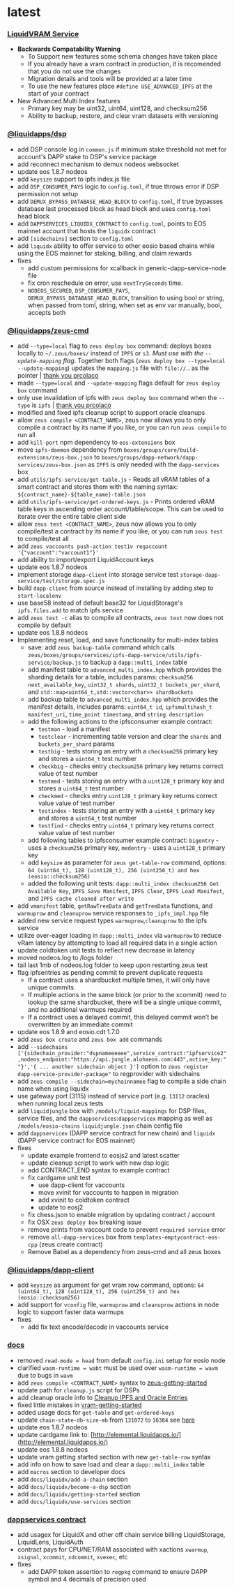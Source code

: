 latest
========

### [LiquidVRAM Service](https://docs.liquidapps.io/en/v2.0/services/ipfs-service.html)
- **Backwards Compatability Warning** 
    - To Support new features some schema changes have taken place
    - If you already have a vram contract in production, it is recomended that you do not use the changes
    - Migration details and tools will be provided at a later time
    - To use the new features place `#define USE_ADVANCED_IPFS` at the start of your contract
- New Advanced Multi Index features
    - Primary key may be uint32, uint64, uint128, and checksum256
    - Ability to backup, restore, and clear vram datasets with versioning

### [@liquidapps/dsp](https://www.npmjs.com/package/@liquidapps/dsp)
- add DSP console log in `common.js` if minimum stake threshold not met for account's DAPP stake to DSP's service package
- add reconnect mechanism to demux nodeos websocket
- update eos 1.8.7 nodeos
- add `keysize` support to ipfs index.js file
- add `DSP_CONSUMER_PAYS` logic to `config.toml`, if true throws error if DSP permission not setup
- add `DEMUX_BYPASS_DATABASE_HEAD_BLOCK` to `config.toml`, if true bypasses database last processed block as head block and uses `config.toml` head block
- add `DAPPSERVICES_LIQUIDX_CONTRACT` to `config.toml`, points to EOS mainnet account that hosts the `liquidx` contract
- add `[sidechains]` section to `config.toml`
- add `liquidx` ability to offer service to other eosio based chains while using the EOS mainnet for staking, billing, and claim rewards
- fixes
    - add custom permissions for xcallback in generic-dapp-service-node file
    - fix cron reschedule on error, use `nextTrySeconds` time.
    - `NODEOS_SECURED`, `DSP_CONSUMER_PAYS`, `DEMUX_BYPASS_DATABASE_HEAD_BLOCK`, transition to using bool or string, when passed from toml, string, when set as env var manually, bool, accepts both

### [@liquidapps/zeus-cmd](https://www.npmjs.com/package/@liquidapps/zeus-cmd)
- add `--type=local` flag to `zeus deploy box` command: deploys boxes locally to `~/.zeus/boxes/` instead of `IPFS` or `s3`. *Must use with the `--update-mapping` flag*. Together both flags (`zeus deploy box --type=local --update-mapping`) updates the `mapping.js` file with `file://`.. as the pointer | [thank you prcolaco](https://github.com/liquidapps-io/zeus-sdk/pull/11)
- made `--type=local` and `--update-mapping` flags default for `zeus deploy box` command
- only use invalidation of ipfs with `zeus deploy box` command when the `--type` is `ipfs` | [thank you prcolaco](https://github.com/liquidapps-io/zeus-sdk/pull/11)
- modified and fixed ipfs cleanup script to support oracle cleanups
- allow `zeus compile <CONTRACT_NAME>`, zeus now allows you to only compile a contract by its name if you like, or you can run `zeus compile` to run all
- add `kill-port` npm dependency to `eos-extensions` box
- move `ipfs-daemon` dependency from `boxes/groups/core/build-extensions/zeus-box.json` to `boxes/groups/dapp-network/dapp-services/zeus-box.json` as `IPFS` is only needed with the `dapp-services` box
- add `utils/ipfs-service/get-table.js` - Reads all vRAM tables of a smart contract and stores them with the naming syntax: `${contract_name}-${table_name}-table.json`
- add `utils/ipfs-service/get-ordered-keys.js` - Prints ordered vRAM table keys in ascending order account/table/scope.  This can be used to iterate over the entire table client side
- allow `zeus test <CONTRACT_NAME>`, zeus now allows you to only compile/test a contract by its name if you like, or you can run `zeus test` to compile/test all
- add `zeus vaccounts push-action test1v regaccount '{"vaccount":"vaccount1"}'`
- add ability to import/export LiquidAccount keys
- update eos 1.8.7 nodeos
- implement storage `dapp-client` into storage service test `storage-dapp-service/test/storage.spec.js`
- build `dapp-client` from source instead of installing by adding step to `start-localenv`
- use base58 instead of default base32 for LiquidStorage's `ipfs.files.add` to match ipfs service
- add `zeus test -c` alias to compile all contracts, `zeus test` now does not compile by default
- update eos 1.8.8 nodeos
- Implementing reset, load, and save functionality for multi-index tables
    - save: add `zeus backup-table` command which calls `zeus/boxes/groups/services/ipfs-dapp-service/utils/ipfs-service/backup.js` to backup a `dapp::multi_index` table
    - add manifest table to `advanced_multi_index.hpp` which provides the sharding details for a table, includes params: `checksum256 next_available_key`, `uint32_t shards`, `uint32_t buckets_per_shard`, and `std::map<uint64_t,std::vector<char>> shardbuckets`
    - add backup table to `advanced_multi_index.hpp` which provides the manifest details, includes params: `uint64_t id`, `ipfsmultihash_t manifest_uri`, `time_point timestamp`, and `string description`
    - add the following actions to the ipfsconsumer example contract: 
        - `testman` - load a manifest
        - `testclear` - incrementing table version and clear the `shards` and `buckets_per_shard` params
        - `testbig` - tests storing an entry with a `checksum256` primary key and stores a `uint64_t` test number
        - `checkbig` - checks entry `checksum256` primary key returns correct value of test number
        - `testmed` - tests storing an entry with a `uint128_t` primary key and stores a `uint64_t` test number
        - `checkmed` - checks entry `uint128_t` primary key returns correct value value of test number
        - `testindex` - tests storing an entry with a `uint64_t` primary key and stores a `uint64_t` test number
        - `testfind` - checks entry `uint64_t` primary key returns correct value value of test number
    - add following tables to ipfsconsumer example contract: `bigentry` - uses a `checksum256` primary key, `medentry` - uses a `uint128_t` primary key
    - add `keysize` as parameter for `zeus get-table-row` command, options: `64 (uint64_t), 128 (uint128_t), 256 (uint256_t) and hex (eosio::checksum256)`
    - added the following unit tests: `dapp::multi_index checksum256 Get Available Key`, `IPFS Save Manifest`, `IPFS Clear`, `IPFS Load Manifest`, and `IPFS cache cleaned after write`
- add `vmanifest` table, `getRawTreeData` and `getTreeData` functions, and `warmuprow` and `cleanuprow` service responses to `_ipfs_impl.hpp` file
- added new service request types `warmuprow`,`cleanuprow` to the ipfs service
- utilize over-eager loading in `dapp::multi_index` via `warmuprow` to reduce vRam latency by attempting to load all required data in a single action
- update coldtoken unit tests to reflect new decrease in latency
- moved nodeos.log to /logs folder
- tail last 1mb of nodeos.log folder to keep upon restarting zeus test
- flag ipfsentries as pending commit to prevent duplicate requests
    - If a contract uses a shardbucket multiple times, it will only have unique commits
    - If multiple actions in the same block (or prior to the xcommit) need to lookup the same shardbucket, there will be a single unique commit, and no additional warmups required
    - If a contract uses a delayed commit, this delayed commit won’t be overwritten by an immediate commit
- update eos 1.8.9 and eosio.cdt 1.7.0
- add `zeus box create` and `zeus box add` commands
- add `--sidechains ['{sidechain_provider:"dspnameeeeee",service_contract:"ipfservice2",nodeos_endpoint:"https://api.jungle.alohaeos.com:443",active_key:""}','{ ... another sidechain object }']` option to `zeus register dapp-service-provider-package"` to regprovider with sidechains
- add `zeus compile --sidechain=mychainnamee` flag to compile a side chain name when using liquidx
- use gateway port (3115) instead of service port (e.g. `13112` oracles) when running local zeus tests
- add `liquidjungle` box with `/models/liquid-mappings` for DSP files, service files, and the `dappservices`:`dappservicex` mapping as well as `/models/eosio-chains` `liquidjungle.json` chain config file
- add `dappservicex` (DAPP service contract for new chain) and `liquidx` (DAPP service contract for EOS mainnet)
- fixes
    - update example frontend to eosjs2 and latest scatter
    - update cleanup script to work with new dsp logic
    - add CONTRACT_END syntax to example contract
    - fix cardgame unit test
        - use dapp-client for vaccounts
        - move xvinit for vaccounts to happen in migration
        - add xvinit to coldtoken contract
        - update to eosj2
    - fix chess.json to enable migration by updating contract / account
    - fix OSX `zeus deploy box` breaking issue
    - remove prints from vaccount code to prevent `required service` error
    - remove `all-dapp-services` box from `templates-emptycontract-eos-cpp` (zeus create contract)
    - Remove Babel as a dependency from zeus-cmd and all zeus boxes

### [@liquidapps/dapp-client](https://www.npmjs.com/package/@liquidapps/dapp-client)
- add `keysize` as argument for get vram row command, options: `64 (uint64_t), 128 (uint128_t), 256 (uint256_t) and hex (eosio::checksum256)`
- add support for `vconfig` file, `warmuprow` and `cleanuprow` actions in node logic to support faster data warmups
- fixes
    - add fix text encode/decode in vaccounts service

### [docs](https://docs.liquidapps.io/en/stable/)
- removed `read-mode = head` from default `config.ini` setup for eosio node
- clarified `wasm-runtime = wabt` must be used over `wasm-runtime = wavm` due to bugs in `wavm`
- add `zeus compile <CONTRACT_NAME>` syntax to [zeus-getting-started](../developers/zeus-getting-started)
- update path for `cleanup.js` script for DSPs
- add cleanup oracle info to [Cleanup IPFS and Oracle Entries](../dsps/cleanup-ipfs-oracle-entries)
- fixed little mistakes in [vram-getting-started](../developers/vram-getting-started)
- added usage docs for `get-table` and `get-ordered-keys`
- update `chain-state-db-size-mb` from `131072` to `16384` see [here](https://github.com/EOSIO/eos/issues/7664#issuecomment-560266833)
- update eos 1.8.7 nodeos
- update cardgame link to: [http://elemental.liquidapps.io/](http://elemental.liquidapps.io/)
- update eos 1.8.8 nodeos
- update vram getting started section with new `get-table-row` syntax
- add info on how to save load and clear a `dapp::multi_index` table
- add `macros` section to developer docs
- add `docs/liquidx/add-a-chain` section
- add `docs/liquidx/become-a-dsp` section
- add `docs/liquidx/getting-started` section
- add `docs/liquidx/use-services` section

### [dappservices contract](http://bloks.io/account/dappservices)
- add usagex for LiquidX and other off chain service billing LiquidStorage, LiquidLens, LiquidAuth
- contract pays for CPU/NET/RAM associated with xactions `xwarmup`, `xsignal`, `xcommit`, `xdcommit`, `xvexec`, etc
- fixes
    - add DAPP token assertion to `regpkg` command to ensure DAPP symbol and 4 decimals of precision used
